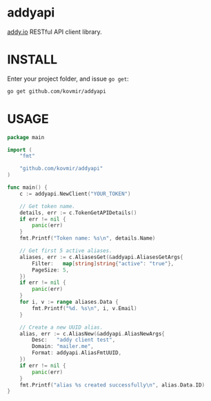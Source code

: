 # addyapi

[addy.io][1] RESTful API client library.

# INSTALL

Enter your project folder, and issue `go get`:

```bash
go get github.com/kovmir/addyapi
```

# USAGE

```go
package main

import (
	"fmt"

	"github.com/kovmir/addyapi"
)

func main() {
	c := addyapi.NewClient("YOUR_TOKEN")

	// Get token name.
	details, err := c.TokenGetAPIDetails()
	if err != nil {
		panic(err)
	}
	fmt.Printf("Token name: %s\n", details.Name)

	// Get first 5 active aliases.
	aliases, err := c.AliasesGet(&addyapi.AliasesGetArgs{
		Filter:   map[string]string{"active": "true"},
		PageSize: 5,
	})
	if err != nil {
		panic(err)
	}
	for i, v := range aliases.Data {
		fmt.Printf("%d. %s\n", i, v.Email)
	}

	// Create a new UUID alias.
	alias, err := c.AliasNew(&addyapi.AliasNewArgs{
		Desc:   "addy client test",
		Domain: "mailer.me",
		Format: addyapi.AliasFmtUUID,
	})
	if err != nil {
		panic(err)
	}
	fmt.Printf("alias %s created successfully\n", alias.Data.ID)
}
```

[1]: https://addy.io/
